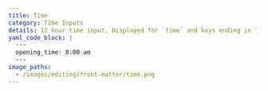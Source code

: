 ```yaml
---
title: Time
category: Time Inputs
details: 12 hour time input. Displayed for `time` and keys ending in `_time`.
yaml_code_block: |
  ---
  opening_time: 8:00 am
  ---
image_paths:
  - /images/editing/front-matter/time.png
---
```

